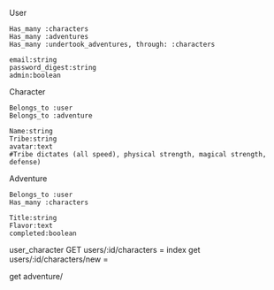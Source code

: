 User

    Has_many :characters
    Has_many :adventures
    Has_many :undertook_adventures, through: :characters

    email:string
    password_digest:string
    admin:boolean

Character

    Belongs_to :user
    Belongs_to :adventure

    Name:string
    Tribe:string
    avatar:text
    #Tribe dictates (all speed), physical strength, magical strength, defense)

Adventure

    Belongs_to :user
    Has_many :characters

    Title:string
    Flavor:text
    completed:boolean

user_character GET users/:id/characters = index
get users/:id/characters/new =

get adventure/
